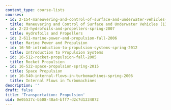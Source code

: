 ```yaml
---
content_type: course-lists
courses:
- id: 2-154-maneuvering-and-control-of-surface-and-underwater-vehicles-13-49-fall-2004
  title: Maneuvering and Control of Surface and Underwater Vehicles (13.49)
- id: 2-23-hydrofoils-and-propellers-spring-2007
  title: Hydrofoils and Propellers
- id: 2-611-marine-power-and-propulsion-fall-2006
  title: Marine Power and Propulsion
- id: 16-50-introduction-to-propulsion-systems-spring-2012
  title: Introduction to Propulsion Systems
- id: 16-512-rocket-propulsion-fall-2005
  title: Rocket Propulsion
- id: 16-522-space-propulsion-spring-2015
  title: Space Propulsion
- id: 16-540-internal-flows-in-turbomachines-spring-2006
  title: Internal Flows in Turbomachines
description: ''
draft: false
title: 'Transportation: Propulsion'
uid: 0e05537c-b508-40a4-bff7-d2c7d1334072
---
```

